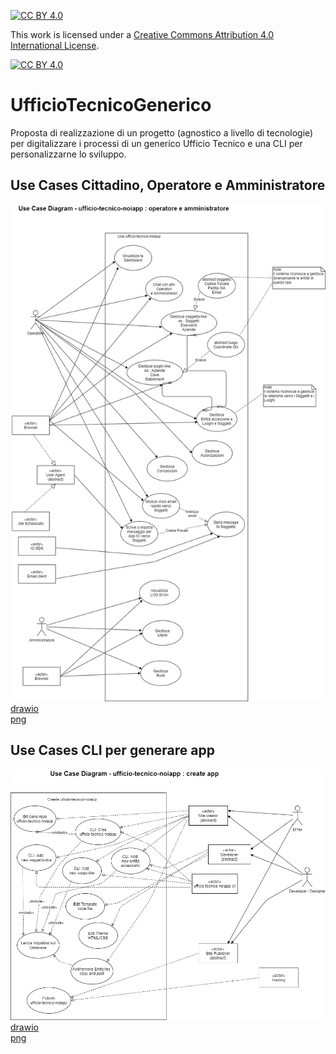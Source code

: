 [![CC BY 4.0][cc-by-shield]][cc-by]

This work is licensed under a [Creative Commons Attribution 4.0 International License][cc-by].

[![CC BY 4.0][cc-by-image]][cc-by]

[cc-by]: http://creativecommons.org/licenses/by/4.0/
[cc-by-image]: https://i.creativecommons.org/l/by/4.0/88x31.png
[cc-by-shield]: https://img.shields.io/badge/License-CC%20BY%204.0-lightgrey.svg

# UfficioTecnicoGenerico  
Proposta di realizzazione di un progetto (agnostico a livello di tecnologie) per digitalizzare i processi di un generico Ufficio Tecnico e una CLI per personalizzarne lo sviluppo.  

## Use Cases Cittadino, Operatore e Amministratore   

![Diagram](https://github.com/Magicianred/UfficioTecnicoGenerico//blob/master/Project/Diagrams/UseCases/UseCaseDiagram.png)  
[drawio](https://github.com/Magicianred/UfficioTecnicoGenerico//blob/master/Project/Diagrams/UseCases/UseCaseDiagram.drawio)  
[png](https://github.com/Magicianred/UfficioTecnicoGenerico//blob/master/Project/Diagrams/UseCases/UseCaseDiagram.png)

## Use Cases CLI per generare app  

![Diagram](https://github.com/Magicianred/UfficioTecnicoGenerico//blob/master/Project/Diagrams/UseCases/create-app-UseCaseDiagram.png)  
[drawio](https://github.com/Magicianred/UfficioTecnicoGenerico//blob/master/Project/Diagrams/UseCases/create-app-UseCaseDiagram.drawio)  
[png](https://github.com/Magicianred/UfficioTecnicoGenerico//blob/master/Project/Diagrams/UseCases/create-app-UseCaseDiagram.png)